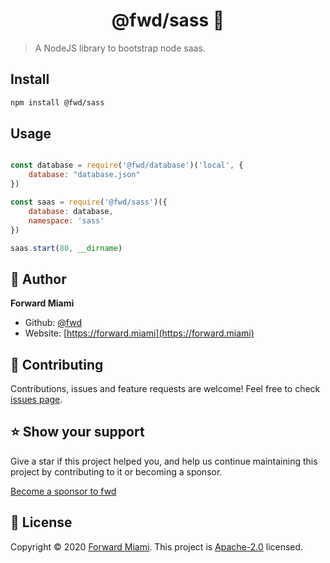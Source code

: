 <h1 align="center">@fwd/sass 🔐</h1>

> A NodeJS library to bootstrap node saas.

## Install

```sh
npm install @fwd/sass
```

## Usage

```js

const database = require('@fwd/database')('local', {
	database: "database.json"
})

const saas = require('@fwd/sass')({
	database: database,
	namespace: 'sass'
})

saas.start(80, __dirname)

```

## 👤 Author

**Forward Miami**

* Github: [@fwd](https://github.com/fwd)
* Website: [https://forward.miami](https://forward.miami)

## 🤝 Contributing

Contributions, issues and feature requests are welcome! Feel free to check [issues page](https://github.com/fwd/auth/issues).

## ⭐️ Show your support

Give a star if this project helped you, and help us continue maintaining this project by contributing to it or becoming a sponsor.

[Become a sponsor to fwd](https://github.com/sponsors/fwd)

## 📝 License

Copyright © 2020 [Forward Miami](https://forward.miami). This project is [Apache-2.0](https://spdx.org/licenses/Apache-2.0.html) licensed.
